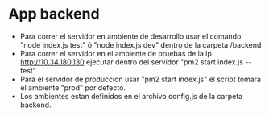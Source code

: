 # App backend
- Para correr el servidor en ambiente de desarrollo usar el comando "node index.js test" ó  "node index.js dev" dentro de la carpeta /backend
- Para correr el servidor en el ambiente de pruebas de la ip http://10.34.180.130 ejecutar dentro del servidor 
    "pm2 start index.js -- test"
- Para el servidor de produccion usar "pm2 start index.js" el script tomara el ambiente "prod" por defecto. 
- Los ambientes estan definidos en el archivo config.js de la carpeta backend.
